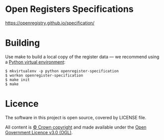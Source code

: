 # Open Registers Specifications

<https://openregistry.github.io/specification/>

# Building

Use make to build a local copy of the register data
— we recommend using a [Python virtual environment](http://virtualenvwrapper.readthedocs.org/en/latest/):

    $ mkvirtualenv -p python openregister-specification
    $ workon openregister-specification
    $ make init
    $ make

# Licence

The software in this project is open source, covered by LICENSE file.

All content is [© Crown copyright](http://www.nationalarchives.gov.uk/information-management/re-using-public-sector-information/copyright-and-re-use/crown-copyright/) and made available under the [Open Government Licence v3.0 (OGL)](https://www.nationalarchives.gov.uk/doc/open-government-licence/version/3/).

